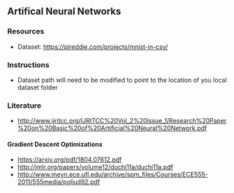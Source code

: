 ## Artifical Neural Networks ##

### Resources
- Dataset: https://pjreddie.com/projects/mnist-in-csv/
### Instructions
- Dataset path will need to be modified to point to the location of you local dataset folder
### Literature
- http://www.ijritcc.org/IJRITCC%20Vol_2%20Issue_1/Research%20Paper%20on%20Basic%20of%20Artificial%20Neural%20Network.pdf

#### Gradient Descent Optimizations
- https://arxiv.org/pdf/1804.07612.pdf
- http://jmlr.org/papers/volume12/duchi11a/duchi11a.pdf
- http://www.meyn.ece.ufl.edu/archive/spm_files/Courses/ECE555-2011/555media/poljud92.pdf

